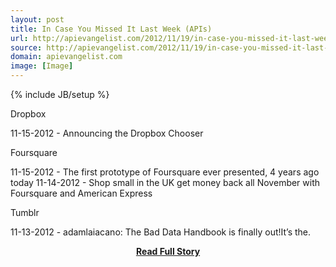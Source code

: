 ```yaml
---
layout: post
title: In Case You Missed It Last Week (APIs)
url: http://apievangelist.com/2012/11/19/in-case-you-missed-it-last-week…apis/
source: http://apievangelist.com/2012/11/19/in-case-you-missed-it-last-week…apis/
domain: apievangelist.com
image: [Image]
---
```

{% include JB/setup %}<p>Dropbox




11-15-2012 -&nbsp;Announcing the Dropbox Chooser





Foursquare




11-15-2012 -&nbsp;The first prototype of Foursquare ever presented, 4 years ago today
11-14-2012 -&nbsp;Shop small in the UK get money back all November with Foursquare and American Express





Tumblr




11-13-2012 -&nbsp;adamlaiacano: The Bad Data Handbook is finally out!It&rsquo;s the.</p>
<center><p><a href="http://apievangelist.com/2012/11/19/in-case-you-missed-it-last-week…apis/" style='padding:25px; font-sze:18px; font-weight: bold;'>Read Full Story</a></p></center>
